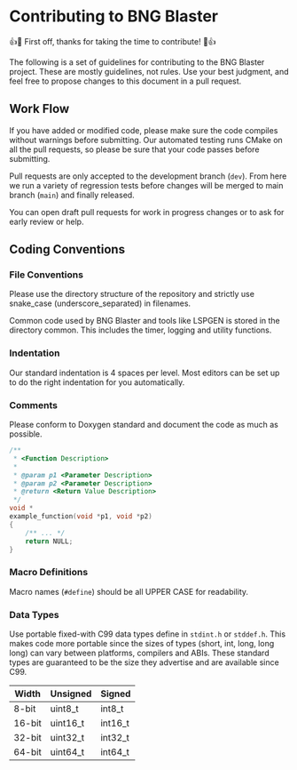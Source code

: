 # Contributing to BNG Blaster

:+1::tada: First off, thanks for taking the time to contribute! :tada::+1:

The following is a set of guidelines for contributing to the BNG Blaster project. 
These are mostly guidelines, not rules. Use your best judgment, and feel free to 
propose changes to this document in a pull request.

## Work Flow

If you have added or modified code, please make sure the code compiles 
without warnings before submitting. Our automated testing runs CMake on
all the pull requests, so please be sure that your code passes before 
submitting. 

Pull requests are only accepted to the development branch (`dev`). From
here we run a variety of regression tests before changes will be merged
to main branch (`main`) and finally released.

You can open draft pull requests for work in progress changes or to ask
for early review or help. 
 
## Coding Conventions

### File Conventions

Please use the directory structure of the repository and 
strictly use snake_case (underscore_separated) in filenames.

Common code used by BNG Blaster and tools like LSPGEN is stored
in the directory common. This includes the timer, logging and utility 
functions. 

### Indentation

Our standard indentation is 4 spaces per level. Most editors 
can be set up to do the right indentation for you automatically.

### Comments

Please conform to Doxygen standard and document 
the code as much as possible.

```c
/** 
 * <Function Description>
 *
 * @param p1 <Parameter Description>
 * @param p2 <Parameter Description>
 * @return <Return Value Description>
 */
void *
example_function(void *p1, void *p2)
{
    /** ... */
    return NULL;
}
```

### Macro Definitions

Macro names (`#define`) should be all UPPER CASE for readability.

### Data Types

Use portable fixed-with C99 data types define in `stdint.h` or `stddef.h`. 
This makes code more portable since the sizes of types (short, int, long, long long) 
can vary between platforms, compilers and ABIs. These standard types are guaranteed 
to be the size they advertise and are available since C99.

Width | Unsigned | Signed
----- | -------- | ------
8-bit | uint8_t | int8_t
16-bit | uint16_t | int16_t
32-bit | uint32_t | int32_t
64-bit | uint64_t | int64_t
